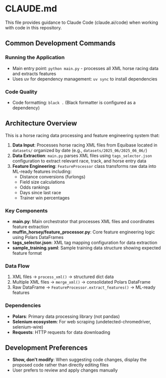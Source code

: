 # CLAUDE.md

This file provides guidance to Claude Code (claude.ai/code) when working with code in this repository.

## Common Development Commands

### Running the Application
- Main entry point: `python main.py` - processes all XML horse racing data and extracts features
- Uses uv for dependency management: `uv sync` to install dependencies

### Code Quality
- Code formatting: `black .` (Black formatter is configured as a dependency)

## Architecture Overview

This is a horse racing data processing and feature engineering system that:

1. **Data Input**: Processes horse racing XML files from Equibase located in `datasets/` organized by date (e.g., `datasets/2025_06/2025_06_06/`)
2. **Data Extraction**: `main.py` parses XML files using `tags_selector.json` configuration to extract relevant race, track, and horse entry data
3. **Feature Engineering**: `FeatureProcessor` class transforms raw data into ML-ready features including:
   - Distance conversions (furlongs)
   - Field size calculations
   - Odds rankings
   - Days since last race
   - Trainer win percentages

### Key Components

- **main.py**: Main orchestrator that processes XML files and coordinates feature extraction
- **muffin_horsey/feature_processor.py**: Core feature engineering logic using Polars DataFrames
- **tags_selector.json**: XML tag mapping configuration for data extraction
- **sample_training.yaml**: Sample training data structure showing expected feature format

### Data Flow
1. XML files → `process_xml()` → structured dict data
2. Multiple XML files → `merge_xml()` → consolidated Polars DataFrame  
3. Raw DataFrame → `FeatureProcessor.extract_features()` → ML-ready features

### Dependencies
- **Polars**: Primary data processing library (not pandas)
- **Selenium ecosystem**: For web scraping (undetected-chromedriver, selenium-wire)
- **Requests**: HTTP requests for data downloading

## Development Preferences

- **Show, don't modify**: When suggesting code changes, display the proposed code rather than directly editing files
- User prefers to review and apply changes manually